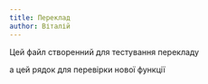 ```yaml
---
title: Переклад
author: Віталій
---
```


Цей файл створенний для тестування перекладу


а цей рядок для перевірки нової функції